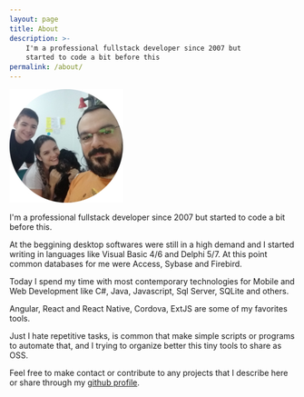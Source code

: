 ```yaml
---
layout: page
title: About
description: >-
    I'm a professional fullstack developer since 2007 but 
    started to code a bit before this
permalink: /about/
---
```


![Wife, son, my dog and me](/assets/profile-circle.jpg)

I'm a professional fullstack developer since 2007 but started 
to code a bit before this.

At the beggining desktop softwares were still in a high demand 
and I started writing in languages like Visual Basic 4/6 and 
Delphi 5/7. At this point common databases for me were Access, 
Sybase and Firebird.

Today I spend my time with most contemporary technologies for 
Mobile and Web Development like C#, Java, Javascript, Sql Server, 
SQLite and others.

Angular, React and React Native, Cordova, ExtJS are some of my
favorites tools.

Just I hate repetitive tasks, is common that make simple scripts
or programs to automate that, and I trying to organize better 
this tiny tools to share as OSS.

Feel free to make contact or contribute to any projects that I
describe here or share through my 
[github profile](https://github.com/hesenger).
